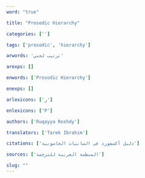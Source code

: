 ```yaml
---
word: "true"

title: "Prosodic Hierarchy"

categories: ['']

tags: ['prosodic', 'hierarchy']

arwords: 'ترتيب لحني'

arexps: []

enwords: ['Prosodic Hierarchy']

enexps: []

arlexicons: ['ر']

enlexicons: ['P']

authors: ['Ruqayya Roshdy']

translators: ['Tarek Ibrahim']

citations: ['دليل أكسفورد في السانيات الحاسوبية']

sources: ['المنظمة العربية للترجمة']

slug: ""
---
```

